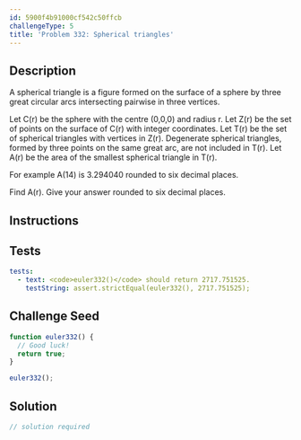 ```yaml
---
id: 5900f4b91000cf542c50ffcb
challengeType: 5
title: 'Problem 332: Spherical triangles'
---
```


## Description
<section id='description'>
A spherical triangle is a figure formed on the surface of a sphere by three great circular arcs intersecting pairwise in three vertices.




Let C(r) be the sphere with the centre (0,0,0) and radius r.
Let Z(r) be the set of points on the surface of C(r) with integer coordinates.
Let T(r) be the set of spherical triangles with vertices in Z(r).
Degenerate spherical triangles, formed by three points on the same great arc, are not included in T(r).
Let A(r) be the area of the smallest spherical triangle in T(r).

For example A(14) is 3.294040 rounded to six decimal places.

Find  A(r). Give your answer rounded to six decimal places.
</section>

## Instructions
<section id='instructions'>

</section>

## Tests
<section id='tests'>

```yml
tests:
  - text: <code>euler332()</code> should return 2717.751525.
    testString: assert.strictEqual(euler332(), 2717.751525);

```

</section>

## Challenge Seed
<section id='challengeSeed'>

<div id='js-seed'>

```js
function euler332() {
  // Good luck!
  return true;
}

euler332();
```

</div>



</section>

## Solution
<section id='solution'>

```js
// solution required
```
</section>
